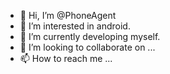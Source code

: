 - 👋 Hi, I’m @PhoneAgent
- 👀 I’m interested in android.
- 🌱 I’m currently developing myself.
- 💞️ I’m looking to collaborate on ...
- 📫 How to reach me ...

<!---
PhoneAgent/PhoneAgent is a ✨ special ✨ repository because its `README.md` (this file) appears on your GitHub profile.
You can click the Preview link to take a look at your changes.
--->
